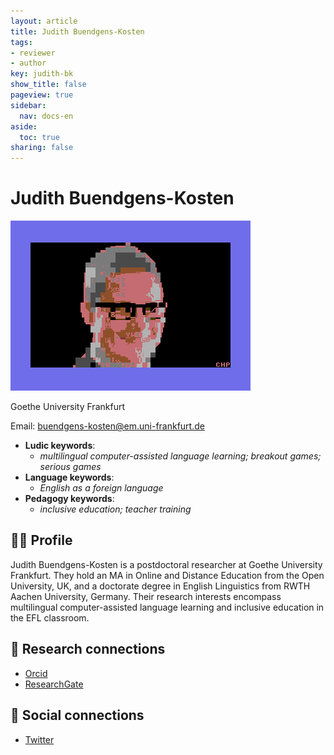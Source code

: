 ```yaml
---
layout: article
title: Judith Buendgens-Kosten
tags:
- reviewer
- author
key: judith-bk
show_title: false
pageview: true
sidebar:
  nav: docs-en
aside:
  toc: true
sharing: false
---
```


# Judith Buendgens-Kosten

<div class="card">
  <div class="card__image">
    <img class="image" src="/assets/images/llp-judith.png"/>
    <div class="overlay overlay--bottom">
      <p>Goethe University Frankfurt</p>
    </div>
  </div>
</div>

Email: [buendgens-kosten@em.uni-frankfurt.de](mailto:buendgens-kosten@em.uni-frankfurt.de)

- **Ludic keywords**: 
  - *multilingual computer-assisted language learning; breakout games; serious games*
- **Language keywords**: 
  - *English as a foreign language*
- **Pedagogy keywords**: 
  - *inclusive education; teacher training*
<!--more-->

## 👨‍🏫 Profile

Judith Buendgens-Kosten is a postdoctoral researcher at Goethe University Frankfurt. They hold an MA in Online and Distance Education from the Open University, UK, and a doctorate degree in English Linguistics from RWTH Aachen University, Germany. Their research interests encompass multilingual computer-assisted language learning and inclusive education in the EFL classroom.

## 🧪 Research connections

- [Orcid](https://orcid.org/0000-0001-6619-4459)
- [ResearchGate](https://www.researchgate.net/profile/Judith-Buendgens-Kosten)



## 💬 Social connections

- [Twitter](twitter.com/JudithBK)